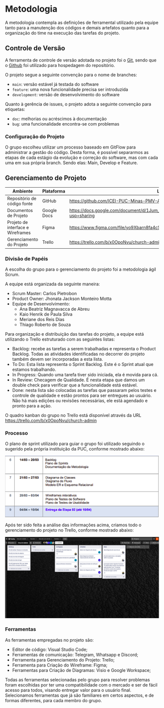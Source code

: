 
# Metodologia

A metodologia contempla as definições de ferramental utilizado pela equipe tanto para a manutenção dos códigos e demais artefatos quanto para a organização do time na execução das tarefas do projeto.

## Controle de Versão

A ferramenta de controle de versão adotada no projeto foi o
[Git](https://git-scm.com/), sendo que o [Github](https://github.com)
foi utilizado para hospedagem do repositório.

O projeto segue a seguinte convenção para o nome de branches:

- `main`: versão estável já testada do software
- `feature`: uma nova funcionalidade precisa ser introduzida
- `development`: versão de desenvolvimento do software

Quanto à gerência de issues, o projeto adota a seguinte convenção para
etiquetas:

- `doc`: melhorias ou acréscimos à documentação
- `bug`: uma funcionalidade encontra-se com problemas

### Configuração do Projeto

O grupo escolheu utilizar um processo baseado em GitFlow para administrar a gestão do código. Desta forma, é possível separarmos as etapas de cada estágio da evolução e correção do software, mas com cada uma em sua própria branch. Sendo elas: Main, Develop e Feature.

## Gerenciamento de Projeto

|Ambiente                          | Plataforma  | Link de acesso|
|----------------------------------| ----------- | --------------|
|Repositório de código fonte       | GitHub      | <https://github.com/ICEI-PUC-Minas-PMV-ADS/pmv-ads-2022-1-e2-proj-int-t3-church-admin> |
|Documentos de Projeto             | Google Docs | <https://docs.google.com/document/d/1Jum_c40WOp09l4qEhh9Qe5KcwWqDXqqBgV7IcLLDYyk/edit?usp=sharing> |
|Projeto de interface e Wireframes | Figma       | <https://www.figma.com/file/yo9Xbarn8fa4cSjQYjBtpG/MyChurchSys?node-id=1%3A9> |
|Gerenciamento do Projeto          | Trello      | <https://trello.com/b/x0OpoNvu/church-admin> |

### Divisão de Papéis

A escolha do grupo para o gerenciamento do projeto foi a metodologia ágil Scrum.

A equipe está organizada da seguinte maneira:
* Scrum Master: Carlos Pietrobon
* Product Owner: Jhonata Jackson Monteiro Motta
* Equipe de Desenvolvimento:
    * Ana Beatriz Magnavacca de Abreu
    * Kaio Henrik de Paula Silva
    * Meriane dos Reis Dias
    * Thiago Roberto de Souza <br />

Para organização e distribuição das tarefas do projeto, a equipe está utilizando o Trello estruturado com as seguintes listas:
* Backlog: recebe as tarefas a serem trabalhadas e representa o Product Backlog. 
Todas as atividades identificadas no decorrer do projeto também devem ser incorporadas a esta lista.
* To Do: Esta lista representa o Sprint Backlog. Este é o Sprint atual que estamos trabalhando.
* In Progress: Quando uma tarefa tiver sido iniciada, ela é movida para cá.
* In Review: Checagem de Qualidade. É nesta etapa que damos um double check para verificar que a funcionalidade está estável.
* Done: nesta lista são colocadas as tarefas que passaram pelos testes e controle de qualidade e estão prontos para ser entregues ao usuário. Não há mais edições ou revisões necessárias, ele está agendado e pronto para a ação.

O quadro kanban do grupo no Trello está disponível através da URL <https://trello.com/b/x0OpoNvu/church-admin>

### Processo

O plano de sprint utilizado para guiar o grupo foi utilizado seguindo o sugerido pela própria instituição da PUC, conforme mostrado abaixo:

![Plano de Sprint](img/plano-sprint.png)

Após ter sido feita a análise das informações acima, criamos todo o gerenciamento do projeto no Trello, conforme mostrado abaixo:

![Tela Trello](img/trello-tela.png)

### Ferramentas

As ferramentas empregadas no projeto são:

- Editor de código: Visual Studio Code;
- Ferramentas de comunicação: Telegram, Whatsapp e Discord;
- Ferramenta para Gerenciamento do Projeto: Trello;
- Ferramenta para Criação do Wireframe: Figma;
- Ferramentas para Criação de Diagramas: Visio e Google Workspace;

Todas as ferramentas selecionadas pelo grupo para resolver problemas foram escolhidas por ter uma compatibilidade com o mercado e ser de fácil acesso para todos, visando entregar valor para o usuário final. Selecionamos ferramentas que já são familiares em certos aspectos, e de formas diferentes, para cada membro do grupo.